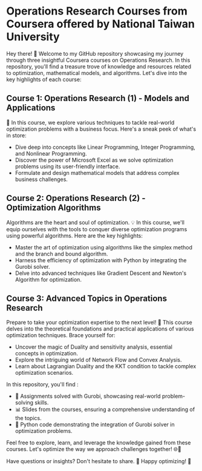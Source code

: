 # Operations Research Courses from Coursera offered by National Taiwan University
Hey there! 👋 Welcome to my GitHub repository showcasing my journey through three insightful Coursera courses on Operations Research. In this repository, you'll find a treasure trove of knowledge and resources related to optimization, mathematical models, and algorithms. Let's dive into the key highlights of each course:

## Course 1: Operations Research (1) - Models and Applications
 
 🌟 In this course, we explore various techniques to tackle real-world optimization problems with a business focus. Here's a sneak peek of what's in store:

- Dive deep into concepts like Linear Programming, Integer Programming, and Nonlinear Programming.
- Discover the power of Microsoft Excel as we solve optimization problems using its user-friendly interface.
- Formulate and design mathematical models that address complex business challenges.

## Course 2: Operations Research (2) - Optimization Algorithms

Algorithms are the heart and soul of optimization. 💡 In this course, we'll equip ourselves with the tools to conquer diverse optimization programs using powerful algorithms. Here are the key highlights:

- Master the art of optimization using algorithms like the simplex method and the branch and bound algorithm.
- Harness the efficiency of optimization with Python by integrating the Gurobi solver.
- Delve into advanced techniques like Gradient Descent and Newton's Algorithm for optimization.

## Course 3: Advanced Topics in Operations Research

Prepare to take your optimization expertise to the next level! 🚀 This course delves into the theoretical foundations and practical applications of various optimization techniques. Brace yourself for:

- Uncover the magic of Duality and sensitivity analysis, essential concepts in optimization.
- Explore the intriguing world of Network Flow and Convex Analysis.
- Learn about Lagrangian Duality and the KKT condition to tackle complex optimization scenarios.

In this repository, you'll find :
- 📝 Assignments solved with Gurobi, showcasing real-world problem-solving skills.
- 📊 Slides from the courses, ensuring a comprehensive understanding of the topics.
- 🐍 Python code demonstrating the integration of Gurobi solver in optimization problems.

Feel free to explore, learn, and leverage the knowledge gained from these courses. Let's optimize the way we approach challenges together! 🌐🧠

Have questions or insights? Don't hesitate to share. 🌱 Happy optimizing! 🚀

